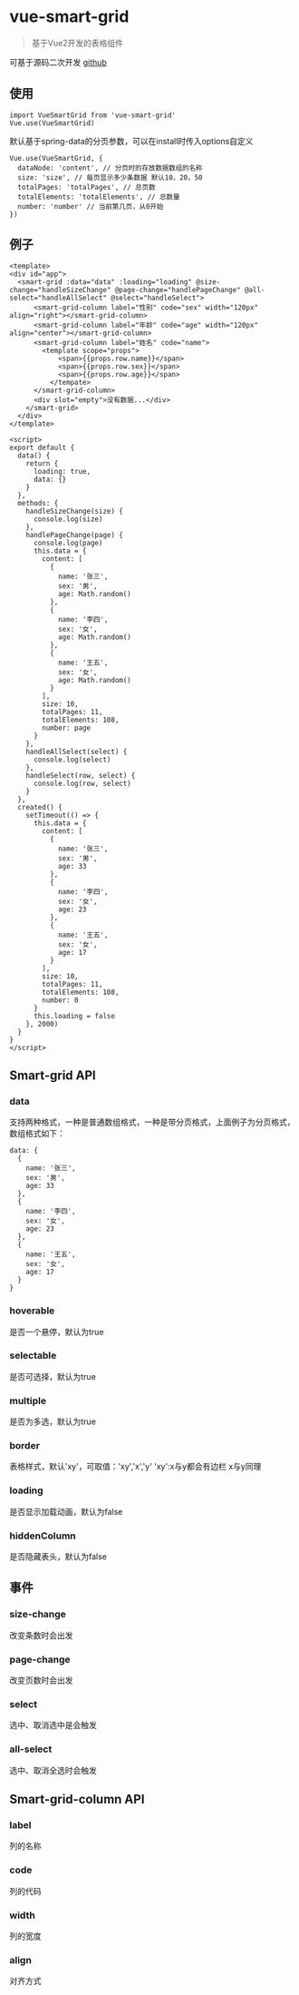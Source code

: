 # vue-smart-grid

> 基于Vue2开发的表格组件

可基于源码二次开发
[github](https://github.com/xyf1215/vue-smart-grid)

## 使用
``````
import VueSmartGrid from 'vue-smart-grid'
Vue.use(VueSmartGrid)
``````
默认基于spring-data的分页参数，可以在install时传入options自定义
``````
Vue.use(VueSmartGrid, {
  dataNode: 'content', // 分页时的存放数据数组的名称
  size: 'size', // 每页显示多少条数据 默认10，20，50
  totalPages: 'totalPages', // 总页数
  totalElements: 'totalElements', // 总数量
  number: 'number' // 当前第几页，从0开始
})
``````
## 例子
``````
<template>
<div id="app">
  <smart-grid :data="data" :loading="loading" @size-change="handleSizeChange" @page-change="handlePageChange" @all-select="handleAllSelect" @select="handleSelect">
      <smart-grid-column label="性别" code="sex" width="120px" align="right"></smart-grid-column>
      <smart-grid-column label="年龄" code="age" width="120px" align="center"></smart-grid-column>
      <smart-grid-column label="姓名" code="name">
        <template scope="props">
            <span>{{props.row.name}}</span>
            <span>{{props.row.sex}}</span>
            <span>{{props.row.age}}</span>
          </tempate>
      </smart-grid-column>
      <div slot="empty">没有数据...</div>
    </smart-grid>
  </div>
</template>

<script>
export default {
  data() {
    return {
      loading: true,
      data: {}
    }
  },
  methods: {
    handleSizeChange(size) {
      console.log(size)
    },
    handlePageChange(page) {
      console.log(page)
      this.data = {
        content: [
          {
            name: '张三',
            sex: '男',
            age: Math.random()
          },
          {
            name: '李四',
            sex: '女',
            age: Math.random()
          },
          {
            name: '王五',
            sex: '女',
            age: Math.random()
          }
        ],
        size: 10,
        totalPages: 11,
        totalElements: 108,
        number: page
      }
    },
    handleAllSelect(select) {
      console.log(select)
    },
    handleSelect(row, select) {
      console.log(row, select)
    }
  },
  created() {
    setTimeout(() => {
      this.data = {
        content: [
          {
            name: '张三',
            sex: '男',
            age: 33
          },
          {
            name: '李四',
            sex: '女',
            age: 23
          },
          {
            name: '王五',
            sex: '女',
            age: 17
          }
        ],
        size: 10,
        totalPages: 11,
        totalElements: 108,
        number: 0
      }
      this.loading = false
    }, 2000)
  }
}
</script>
``````

## Smart-grid API
### data
支持两种格式，一种是普通数组格式，一种是带分页格式，上面例子为分页格式，数组格式如下：
``````
data: {
  {
    name: '张三',
    sex: '男',
    age: 33
  },
  {
    name: '李四',
    sex: '女',
    age: 23
  },
  {
    name: '王五',
    sex: '女',
    age: 17
  }
}
``````
### hoverable
是否一个悬停，默认为true

### selectable
是否可选择，默认为true

### multiple
是否为多选，默认为true

### border
表格样式，默认'xy'，可取值：'xy','x','y'
'xy':x与y都会有边栏
x与y同理

### loading
是否显示加载动画，默认为false

### hiddenColumn
是否隐藏表头，默认为false

## 事件
### size-change
改变条数时会出发

### page-change
改变页数时会出发

### select
选中、取消选中是会触发

### all-select
选中、取消全选时会触发

## Smart-grid-column API
### label
列的名称

### code
列的代码

### width
列的宽度

### align
对齐方式

